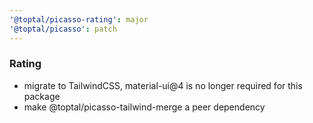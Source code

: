 ```yaml
---
'@toptal/picasso-rating': major
'@toptal/picasso': patch
---
```


### Rating

- migrate to TailwindCSS, material-ui@4 is no longer required for this package
- make @toptal/picasso-tailwind-merge a peer dependency
